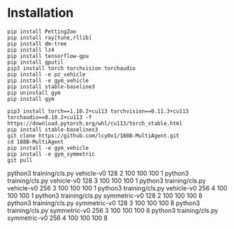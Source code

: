 # Installation

```
pip install PettingZoo
pip install ray[tune,rllib]
pip install dm-tree
pip install lz4
pip install tensorflow-gpu
pip install gputil
pip3 install torch torchvision torchaudio
pip install -e pz_vehicle
pip install -e gym_vehicle
pip install stable-baseline3
pip uninstall gym
pip install gym
```

```
pip3 install torch==1.10.2+cu113 torchvision==0.11.3+cu113 torchaudio==0.10.2+cu113 -f https://download.pytorch.org/whl/cu113/torch_stable.html
pip install stable-baselines3
git clone https://github.com/lcy0x1/188B-MultiAgent.git
cd 188B-MultiAgent
pip install -e gym_vehicle
pip install -e gym_symmetric
git pull
```

python3 training/cls.py vehicle-v0 128 2 100 100 100 1
python3 training/cls.py vehicle-v0 128 3 100 100 100 1
python3 training/cls.py vehicle-v0 256 3 100 100 100 1
python3 training/cls.py vehicle-v0 256 4 100 100 100 1
python3 training/cls.py symmetric-v0 128 2 100 100 100 8
python3 training/cls.py symmetric-v0 128 3 100 100 100 8
python3 training/cls.py symmetric-v0 256 3 100 100 100 8
python3 training/cls.py symmetric-v0 256 4 100 100 100 8
